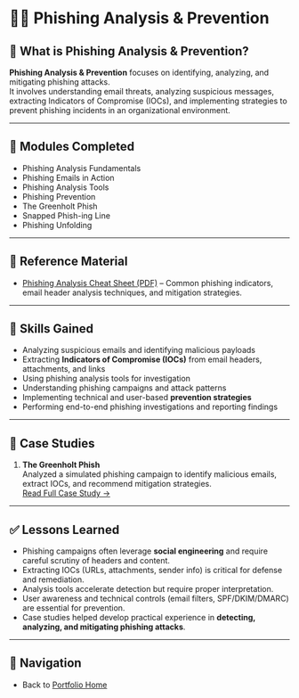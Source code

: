 # 🕵️‍♂️ Phishing Analysis & Prevention

## 📖 What is Phishing Analysis & Prevention?
**Phishing Analysis & Prevention** focuses on identifying, analyzing, and mitigating phishing attacks.  
It involves understanding email threats, analyzing suspicious messages, extracting Indicators of Compromise (IOCs), and implementing strategies to prevent phishing incidents in an organizational environment.  

---

## 📌 Modules Completed
- Phishing Analysis Fundamentals  
- Phishing Emails in Action  
- Phishing Analysis Tools  
- Phishing Prevention  
- The Greenholt Phish  
- Snapped Phish-ing Line  
- Phishing Unfolding  

---

## 📄 Reference Material
- [Phishing Analysis Cheat Sheet (PDF)](resources/Phishing_Analysis_Cheat_Sheet.pdf) – Common phishing indicators, email header analysis techniques, and mitigation strategies.  

---

## 🎯 Skills Gained
- Analyzing suspicious emails and identifying malicious payloads  
- Extracting **Indicators of Compromise (IOCs)** from email headers, attachments, and links  
- Using phishing analysis tools for investigation  
- Understanding phishing campaigns and attack patterns  
- Implementing technical and user-based **prevention strategies**  
- Performing end-to-end phishing investigations and reporting findings  

---

## 📑 Case Studies
1. **The Greenholt Phish**  
   Analyzed a simulated phishing campaign to identify malicious emails, extract IOCs, and recommend mitigation strategies.  
   [Read Full Case Study →](Phishing/case-study-greenholt.md)  

---

## ✅ Lessons Learned
- Phishing campaigns often leverage **social engineering** and require careful scrutiny of headers and content.  
- Extracting IOCs (URLs, attachments, sender info) is critical for defense and remediation.  
- Analysis tools accelerate detection but require proper interpretation.  
- User awareness and technical controls (email filters, SPF/DKIM/DMARC) are essential for prevention.  
- Case studies helped develop practical experience in **detecting, analyzing, and mitigating phishing attacks**.  

---

## 🔗 Navigation
- Back to [Portfolio Home](../../index.md)  

